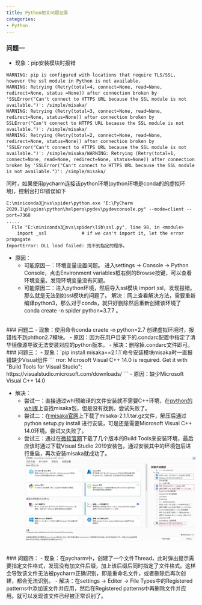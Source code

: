 ```yaml
---
title: Python相关问题记录
categories:
- Python
---
```

### 问题一
- 现象：pip安装模块时报错
```
WARNING: pip is configured with locations that require TLS/SSL, however the ssl module in Python is not available.
WARNING: Retrying (Retry(total=4, connect=None, read=None, redirect=None, status =None)) after connection broken by 'SSLError("Can't connect to HTTPS URL because the SSL module is not available.")': /simple/misaka/
WARNING: Retrying (Retry(total=3, connect=None, read=None, redirect=None, status=None)) after connection broken by SSLError("Can't connect to HTTPS URL because the SSL module is not available.")': /simple/misaka/
WARNING: Retrying (Retry(total=2, connect=None, read=None, redirect=None, status=None)) after connection broken by 'SSLError("Can't connect to HTTPS URL because the SSL module is not available.")': /simple/misaka/WARNING: Retrying (Retry(total=1, connect=None, read=None, redirect=None, status=None)) after connection broken by 'SSLError("Can't connect to HTTPS URL because the SSL module is not available.")': /simple/misaka/
```

同时，如果使用pycharm连接该python环境(python环境是conda的的虚拟环境)，控制台打印错误如下
```
E:\miniconda3nvs\spider\python.exe "E:\PyCharm 2020.1\plugins\python\helpers\pydev\pydevconsole.py" --mode=client --port=7368
.....
  File "E:\miniconda3nvs\spider\lib\ssl.py", line 98, in <module>
    import _ssl             # if we can't import it, let the error propagate
ImportError: DLL load failed: 找不到指定的程序。
```
- 原因：
   - 可能原因一：环境变量设置问题。
进入settings -> Console -> Python Console，点击Environment variables框右侧的Browse按键，可以查看环境变量。发现环境变量没有问题。
   - 可能原因二：进入python环境，然后导入ssl模块 import ssl，发现报错。那么就是无法到如ssl模块的问题了。
解决：网上查看解决方法，需要重新编译python3，那么对于conda，就只好删除然后重新创建该环境了 conda create -n spider python=3.7.7 。


<br>
### 问题二
- 现象：使用命令conda craete -n python=2.7 创建虚拟环境时，报错找不到phthon2.7模块。
- 原因：因为在用户目录下的.condarc配置中指定了清华镜像源导致无法安装对应的python版本。
- 解决：删除掉.condarc文件即可。


<br>
### 问题三：
- 现象：`pip install misaka==2.1.1`命令安装模块misaka时一直报错缺少Visual组件
```
rror: Microsoft Visual C++ 14.0 is required. Get it with "Build Tools for Visual Studio": https://visualstudio.microsoft.com/downloads/
```
- 原因：缺少Microsoft Visual C++ 14.0

- 解决：
   - 尝试一：直接通过whl预编译的文件安装就不需要C++环境，在[python的whl库](https://www.lfd.uci.edu/~gohlke/pythonlibs/)上查找misaka包，但是没有找到。尝试失败了。
   - 尝试二：在[misaka官网](https://pypi.org/project/misaka/#files)上下载了misaka-2.1.1.tar.gz文件，解压后通过python setup.py install 进行安装，可是还是需要Microsoft Visual C++ 14.0环境。尝试又失败了。
   - 尝试三：通过在[微软官网](https://visualstudio.microsoft.com/downloads/)下载了几个版本的Build Tools来安装环境，最后应该时通过下载Visual Studio 2019安装包，通过安装其中的环境包后进行重启，再次安装misaka就成功了。
![image.png](Python相关问题记录.assets\212ad93797de493181901a6e63050746.png)


<br>
### 问题四：
- 现象：在pycharm中，创建了一个文件Thread，此时弹出提示需要指定文件格式，发现没有加文件后缀，加上该后缀后同时指定了文件格式。这样会导致该文件无法被pycharm正确识别，即是重命名文件，或者删除后再次创建，都会无法识别。
- 解决：在settings -> Editor -> File Types中的Registered patterns中添加该文件并应用，然后在Registered patterns中再删除文件并应用。就可以发现该文件已经被正常识别了。
